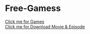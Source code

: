 # Free-Gamess
<a href="https://deepakprajapat31.github.io/Free-Gamess/Free-Gamess"> Click me for Games
<br>
<a href="https://deepakprajapat31.github.io/Free-Gamess/Download.html"> Click me for Download Movie & Episode
 
